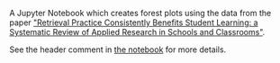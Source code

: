 A Jupyter Notebook which creates forest plots using the data from the paper ["Retrieval Practice Consistently Benefits Student Learning: a Systematic Review of Applied Research in Schools and Classrooms"](https://rdcu.be/cgITe).

See the header comment in [the notebook](plots.ipynb) for more details.
